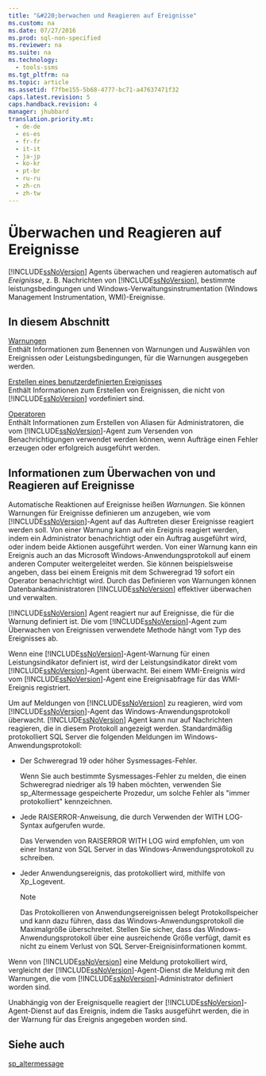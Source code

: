 ```yaml
---
title: "&#220;berwachen und Reagieren auf Ereignisse"
ms.custom: na
ms.date: 07/27/2016
ms.prod: sql-non-specified
ms.reviewer: na
ms.suite: na
ms.technology: 
  - tools-ssms
ms.tgt_pltfrm: na
ms.topic: article
ms.assetid: f7fbe155-5b68-4777-bc71-a47637471f32
caps.latest.revision: 5
caps.handback.revision: 4
manager: jhubbard
translation.priority.mt: 
  - de-de
  - es-es
  - fr-fr
  - it-it
  - ja-jp
  - ko-kr
  - pt-br
  - ru-ru
  - zh-cn
  - zh-tw
---
```

# &#220;berwachen und Reagieren auf Ereignisse
[!INCLUDE[ssNoVersion](../content/includes/ssNoVersion_md.md)] Agents überwachen und reagieren automatisch auf *Ereignisse*, z. B. Nachrichten von [!INCLUDE[ssNoVersion](../content/includes/ssNoVersion_md.md)], bestimmte leistungsbedingungen und Windows-Verwaltungsinstrumentation (Windows Management Instrumentation, WMI)-Ereignisse.  
  
## In diesem Abschnitt  
[Warnungen](../content/Alerts.md)  
Enthält Informationen zum Benennen von Warnungen und Auswählen von Ereignissen oder Leistungsbedingungen, für die Warnungen ausgegeben werden.  
  
[Erstellen eines benutzerdefinierten Ereignisses](../content/Create-a-User-Defined-Event.md)  
Enthält Informationen zum Erstellen von Ereignissen, die nicht von [!INCLUDE[ssNoVersion](../content/includes/ssNoVersion_md.md)] vordefiniert sind.  
  
[Operatoren](../content/Operators.md)  
Enthält Informationen zum Erstellen von Aliasen für Administratoren, die vom [!INCLUDE[ssNoVersion](../content/includes/ssNoVersion_md.md)]-Agent zum Versenden von Benachrichtigungen verwendet werden können, wenn Aufträge einen Fehler erzeugen oder erfolgreich ausgeführt werden.  
  
## Informationen zum Überwachen von und Reagieren auf Ereignisse  
Automatische Reaktionen auf Ereignisse heißen *Warnungen*. Sie können Warnungen für Ereignisse definieren um anzugeben, wie vom [!INCLUDE[ssNoVersion](../content/includes/ssNoVersion_md.md)]-Agent auf das Auftreten dieser Ereignisse reagiert werden soll. Von einer Warnung kann auf ein Ereignis reagiert werden, indem ein Administrator benachrichtigt oder ein Auftrag ausgeführt wird, oder indem beide Aktionen ausgeführt werden. Von einer Warnung kann ein Ereignis auch an das Microsoft Windows-Anwendungsprotokoll auf einem anderen Computer weitergeleitet werden. Sie können beispielsweise angeben, dass bei einem Ereignis mit dem Schweregrad 19 sofort ein Operator benachrichtigt wird. Durch das Definieren von Warnungen können Datenbankadministratoren [!INCLUDE[ssNoVersion](../content/includes/ssNoVersion_md.md)] effektiver überwachen und verwalten.  
  
[!INCLUDE[ssNoVersion](../content/includes/ssNoVersion_md.md)] Agent reagiert nur auf Ereignisse, die für die Warnung definiert ist. Die vom [!INCLUDE[ssNoVersion](../content/includes/ssNoVersion_md.md)]-Agent zum Überwachen von Ereignissen verwendete Methode hängt vom Typ des Ereignisses ab.  
  
Wenn eine [!INCLUDE[ssNoVersion](../content/includes/ssNoVersion_md.md)]-Agent-Warnung für einen Leistungsindikator definiert ist, wird der Leistungsindikator direkt vom [!INCLUDE[ssNoVersion](../content/includes/ssNoVersion_md.md)]-Agent überwacht. Bei einem WMI-Ereignis wird vom [!INCLUDE[ssNoVersion](../content/includes/ssNoVersion_md.md)]-Agent eine Ereignisabfrage für das WMI-Ereignis registriert.  
  
Um auf Meldungen von [!INCLUDE[ssNoVersion](../content/includes/ssNoVersion_md.md)] zu reagieren, wird vom [!INCLUDE[ssNoVersion](../content/includes/ssNoVersion_md.md)]-Agent das Windows-Anwendungsprotokoll überwacht. [!INCLUDE[ssNoVersion](../content/includes/ssNoVersion_md.md)] Agent kann nur auf Nachrichten reagieren, die in diesem Protokoll angezeigt werden. Standardmäßig protokolliert SQL Server die folgenden Meldungen im Windows-Anwendungsprotokoll:  
  
-   Der Schweregrad 19 oder höher Sysmessages-Fehler.  
  
    Wenn Sie auch bestimmte Sysmessages-Fehler zu melden, die einen Schweregrad niedriger als 19 haben möchten, verwenden Sie sp\_Altermessage gespeicherte Prozedur, um solche Fehler als "immer protokolliert" kennzeichnen.  
  
-   Jede RAISERROR-Anweisung, die durch Verwenden der WITH LOG-Syntax aufgerufen wurde.  
  
    Das Verwenden von RAISERROR WITH LOG wird empfohlen, um von einer Instanz von SQL Server in das Windows-Anwendungsprotokoll zu schreiben.  
  
-   Jeder Anwendungsereignis, das protokolliert wird, mithilfe von Xp\_Logevent.  
  
    > [!NOTE]  
    > Das Protokollieren von Anwendungsereignissen belegt Protokollspeicher und kann dazu führen, dass das Windows-Anwendungsprotokoll die Maximalgröße überschreitet. Stellen Sie sicher, dass das Windows-Anwendungsprotokoll über eine ausreichende Größe verfügt, damit es nicht zu einem Verlust von SQL Server-Ereignisinformationen kommt.  
  
Wenn von [!INCLUDE[ssNoVersion](../content/includes/ssNoVersion_md.md)] eine Meldung protokolliert wird, vergleicht der [!INCLUDE[ssNoVersion](../content/includes/ssNoVersion_md.md)]-Agent-Dienst die Meldung mit den Warnungen, die vom [!INCLUDE[ssNoVersion](../content/includes/ssNoVersion_md.md)]-Administrator definiert worden sind.  
  
Unabhängig von der Ereignisquelle reagiert der [!INCLUDE[ssNoVersion](../content/includes/ssNoVersion_md.md)]-Agent-Dienst auf das Ereignis, indem die Tasks ausgeführt werden, die in der Warnung für das Ereignis angegeben worden sind.  
  
## Siehe auch  
[sp_altermessage](assetId:///1b28f280-8ef9-48e9-bd99-ec14d79abaca)  
  
